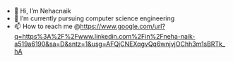 - 👋 Hi, I’m Nehacnaik
- 🌱 I’m currently pursuing computer science engineering
- 📫 How to reach me @https://www.google.com/url?q=https%3A%2F%2Fwww.linkedin.com%2Fin%2Fneha-naik-a519a6190&sa=D&sntz=1&usg=AFQjCNEXqgvQq6wnjvjOChh3m1sBRTk_hA

<!---
Nehacnaik/Nehacnaik is a ✨ special ✨ repository because its `README.md` (this file) appears on your GitHub profile.
You can click the Preview link to take a look at your changes.
--->
